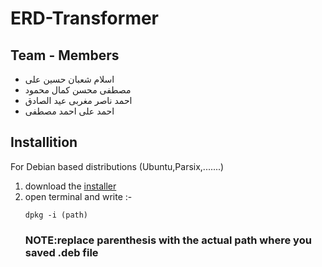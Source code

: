 # ERD-Transformer
## Team - Members
-  اسلام شعبان حسين على   
- مصطفى محسن كمال محمود  
- احمد ناصر  مغربى عيد الصادق
- احمد على احمد مصطفى

## Installition
For Debian based distributions (Ubuntu,Parsix,.......)
1. download the [installer](https://drive.google.com/open?id=1t2yAFYgOvWONLpKv1sX2Qgp6xhaWHZKt)
2. open terminal and write :-
     ``` 
     dpkg -i (path)
     ``` 
     ### NOTE:replace parenthesis with the actual path where you saved .deb file
